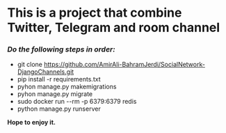 # This is a project that combine Twitter, Telegram and room channel

### *Do the following steps in order:*


+ git clone https://github.com/AmirAli-BahramJerdi/SocialNetwork-DjangoChannels.git
+ pip install -r requirements.txt
+ pyhon manage.py makemigrations
+ pyhon manage.py migrate
+ sudo docker run --rm -p 6379:6379 redis
+ python manage.py runserver

__Hope to enjoy it.__
